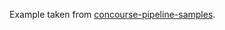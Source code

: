 Example taken from [concourse-pipeline-samples](https://github.com/pivotalservices/concourse-pipeline-samples/blob/master/concourse-on-bosh-1.0/concourse.yml).
